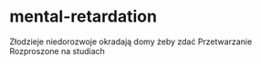 # mental-retardation
Złodzieje niedorozwoje okradają domy żeby zdać Przetwarzanie Rozproszone na studiach
